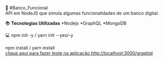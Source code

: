 :page_facing_up:  #Banco_Funcional  
  API em NodeJS que simula algumas funcionalidades de um banco digital.  
 
 :books: **Tecnologias Utilizadas**
 *Nodejs
 *GraphQL
 *MongoDB
 
 :computer: 
 npm init -y /  yarn init --yes/-y <br/>  
 npm install /  yarn install  
 [ clique aqui para fazer teste na aplicação http://localhost:3000/graphql](http://localhost:3000/graphql)  
 
 
 
 


